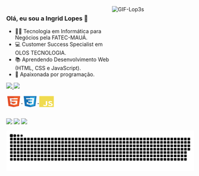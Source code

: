 <img align="right" alt="GIF-Lop3s" height="220" width="220" src="https://media.discordapp.net/attachments/718218001429561444/963495777718661230/GifR01.gif">

### Olá, eu sou a Ingrid Lopes 👋

- 👩‍🎓 Tecnologia em Informática para Negócios pela FATEC-MAUÁ.
- 💻 Customer Success Specialist em OLOS TECNOLOGIA.
- 📚 Aprendendo Desenvolvimento Web (HTML, CSS e JavaScript).
- 💜 Apaixonada por programação.


 <div>
  <a href="https://github.com/lop3s">
  <img height="180em" src="https://github-readme-stats.vercel.app/api?username=lop3s&show_icons=true&theme=dark&include_all_commits=true&count_private=true"/>
  <img height="180em" src="https://github-readme-stats.vercel.app/api/top-langs/?username=lop3s&layout=compact&langs_count=7&theme=dark"/>
</div>
  <div style="display: inline_block"><br>
  <img align="center" alt="lop3s-HTML" height="30" width="40" src="https://raw.githubusercontent.com/devicons/devicon/master/icons/html5/html5-original.svg">
  <img align="center" alt="lop3s-CSS" height="30" width="40" src="https://raw.githubusercontent.com/devicons/devicon/master/icons/css3/css3-original.svg">
  <img align="center" alt="lop3s-Js" height="30" width="40" src="https://raw.githubusercontent.com/devicons/devicon/master/icons/javascript/javascript-plain.svg">
</div>
  
  ##
  
  <div> 
   <a href="https://instagram.com/_loop3s/" target="_blank"><img src="https://img.shields.io/badge/-Instagram-%23E4405F?style=for-the-badge&logo=instagram&logoColor=white" target="_blank"></a>
   <a href = "mailto:ingrid.lopes453@gmail.com"><img src="https://img.shields.io/badge/-Gmail-%23333?style=for-the-badge&logo=gmail&logoColor=white" target="_blank"></a>
  <a href="https://www.linkedin.com/in/lop3sing/" target="_blank"><img src="https://img.shields.io/badge/-LinkedIn-%230077B5?style=for-the-badge&logo=linkedin&logoColor=white" target="_blank"></a>    
   
   ![Snake animation](https://github.com/Lop3s/Lop3s/blob/output/github-contribution-grid-snake.svg)
   
  </div>
 
